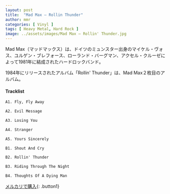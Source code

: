 ```yaml
---
layout: post
title:  "Mad Max – Rollin Thunder"
author: mmr
categories: [ Vinyl ]
tags: [ Heavy Metal, Hard Rock ]
image: ../assets/images/Mad Max – Rollin' Thunder.jpg
---
```


Mad Max（マッドマックス）は、ドイツのミュンスター出身のマイケル・ヴォス、ユルゲン・ブレフォース、ローランド・バーグマン、アクセル・クルーゼによって1981年に結成されたハードロックバンド。 

1984年にリリースされたアルバム「Rollin' Thunder」は、Mad Max２枚目のアルバム。

#### Tracklist
```md
A1. Fly, Fly Away

A2. Evil Message

A3. Losing You

A4. Stranger

A5. Yours Sincerely

B1. Shout And Cry

B2. Rollin' Thunder

B3. Riding Through The Night

B4. Thoughts Of A Dying Man
```

[メルカリで購入](https://jp.mercari.com/item/m90006098663){: .button1}


